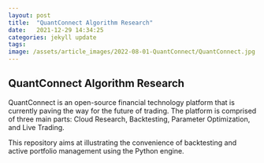 ```yaml
---
layout: post
title:  "QuantConnect Algorithm Research"
date:   2021-12-29 14:34:25
categories: jekyll update
tags: 
image: /assets/article_images/2022-08-01-QuantConnect/QuantConnect.jpg
---
```

## QuantConnect Algorithm Research

QuantConnect is an open-source financial technology platform that is currently paving the way for the future of trading. The platform is comprised of three main parts: Cloud Research, Backtesting, Parameter Optimization, and Live Trading. 

This repository aims at illustrating the convenience of backtesting and active portfolio management using the Python engine.



